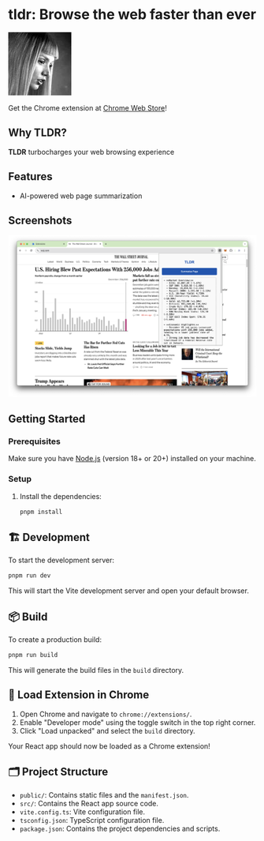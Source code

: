 # tldr: Browse the web faster than ever

![Icon](assets/icon.png)

Get the Chrome extension at [Chrome Web Store](https://chromewebstore.google.com/detail/tldr/aljfihkaeagceadlaimgmihkcngifngh)!

## Why TLDR?

**TLDR** turbocharges your web browsing experience

## Features

- AI-powered web page summarization

## Screenshots

![TLDR Screenshot](public/tldr-screenshot.png)

## Getting Started

### Prerequisites

Make sure you have [Node.js](https://nodejs.org/) (version 18+ or 20+) installed on your machine.

### Setup

1. Install the dependencies:

   ```sh
   pnpm install
   ```

## 🏗️ Development

To start the development server:

```sh
pnpm run dev
```

This will start the Vite development server and open your default browser.

## 📦 Build

To create a production build:

```sh
pnpm run build
```

This will generate the build files in the `build` directory.

## 📂 Load Extension in Chrome

1. Open Chrome and navigate to `chrome://extensions/`.
2. Enable "Developer mode" using the toggle switch in the top right corner.
3. Click "Load unpacked" and select the `build` directory.

Your React app should now be loaded as a Chrome extension!

## 🗂️ Project Structure

- `public/`: Contains static files and the `manifest.json`.
- `src/`: Contains the React app source code.
- `vite.config.ts`: Vite configuration file.
- `tsconfig.json`: TypeScript configuration file.
- `package.json`: Contains the project dependencies and scripts.

